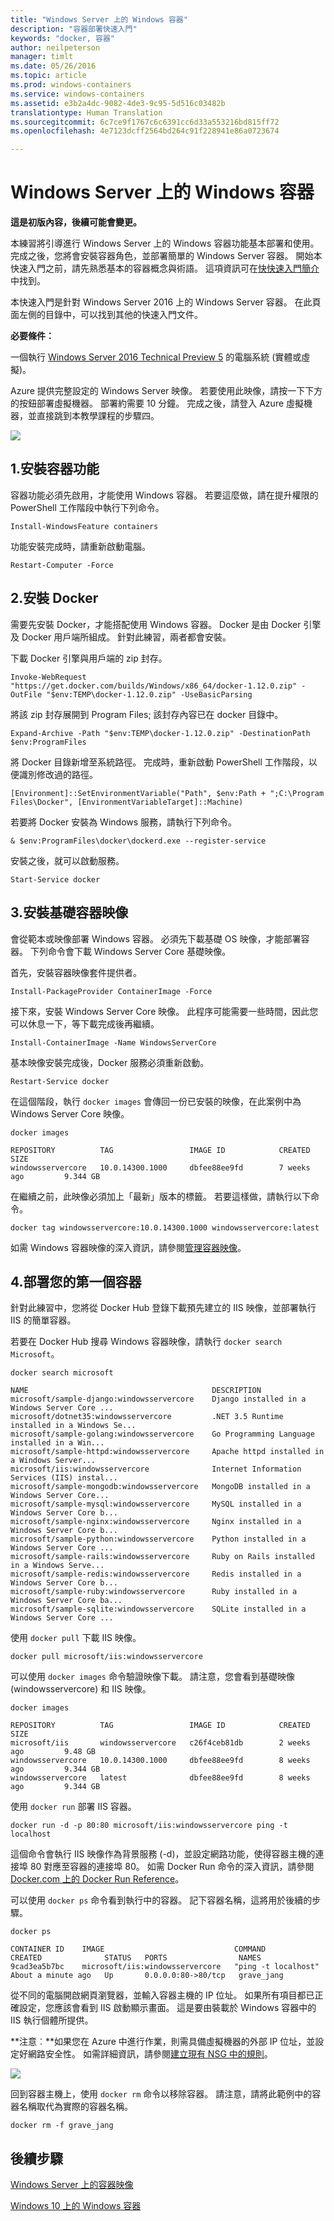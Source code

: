 ```yaml
---
title: "Windows Server 上的 Windows 容器"
description: "容器部署快速入門"
keywords: "docker, 容器"
author: neilpeterson
manager: timlt
ms.date: 05/26/2016
ms.topic: article
ms.prod: windows-containers
ms.service: windows-containers
ms.assetid: e3b2a4dc-9082-4de3-9c95-5d516c03482b
translationtype: Human Translation
ms.sourcegitcommit: 6c7ce9f1767c6c6391cc6d33a553216bd815ff72
ms.openlocfilehash: 4e7123dcff2564bd264c91f228941e86a0723674

---
```


# Windows Server 上的 Windows 容器

**這是初版內容，後續可能會變更。**

本練習將引導進行 Windows Server 上的 Windows 容器功能基本部署和使用。 完成之後，您將會安裝容器角色，並部署簡單的 Windows Server 容器。 開始本快速入門之前，請先熟悉基本的容器概念與術語。 這項資訊可在[快快速入門簡介](./quick_start.md)中找到。

本快速入門是針對 Windows Server 2016 上的 Windows Server 容器。 在此頁面左側的目錄中，可以找到其他的快速入門文件。

**必要條件：**

一個執行 [Windows Server 2016 Technical Preview 5](https://www.microsoft.com/en-us/evalcenter/evaluate-windows-server-technical-preview) 的電腦系統 (實體或虛擬)。

Azure 提供完整設定的 Windows Server 映像。 若要使用此映像，請按一下下方的按鈕部署虛擬機器。 部署約需要 10 分鐘。 完成之後，請登入 Azure 虛擬機器，並直接跳到本教學課程的步驟四。 

<a href="https://portal.azure.com/#create/Microsoft.Template/uri/https%3A%2F%2Fraw.githubusercontent.com%2FMicrosoft%2FVirtualization-Documentation%2Fmaster%2Fwindows-server-container-tools%2Fcontainers-azure-template%2Fazuredeploy.json" target="_blank">
    <img src="http://azuredeploy.net/deploybutton.png"/>
</a>

## 1.安裝容器功能

容器功能必須先啟用，才能使用 Windows 容器。 若要這麼做，請在提升權限的 PowerShell 工作階段中執行下列命令。

```none
Install-WindowsFeature containers
```

功能安裝完成時，請重新啟動電腦。

```none
Restart-Computer -Force
```

## 2.安裝 Docker

需要先安裝 Docker，才能搭配使用 Windows 容器。 Docker 是由 Docker 引擎及 Docker 用戶端所組成。 針對此練習，兩者都會安裝。

下載 Docker 引擎與用戶端的 zip 封存。

```none
Invoke-WebRequest "https://get.docker.com/builds/Windows/x86_64/docker-1.12.0.zip" -OutFile "$env:TEMP\docker-1.12.0.zip" -UseBasicParsing
```

將該 zip 封存展開到 Program Files; 該封存內容已在 docker 目錄中。

```none
Expand-Archive -Path "$env:TEMP\docker-1.12.0.zip" -DestinationPath $env:ProgramFiles
```

將 Docker 目錄新增至系統路徑。 完成時，重新啟動 PowerShell 工作階段，以便識別修改過的路徑。

```none
[Environment]::SetEnvironmentVariable("Path", $env:Path + ";C:\Program Files\Docker", [EnvironmentVariableTarget]::Machine)
```

若要將 Docker 安裝為 Windows 服務，請執行下列命令。

```none
& $env:ProgramFiles\docker\dockerd.exe --register-service
```

安裝之後，就可以啟動服務。

```none
Start-Service docker
```

## 3.安裝基礎容器映像

會從範本或映像部署 Windows 容器。 必須先下載基礎 OS 映像，才能部署容器。 下列命令會下載 Windows Server Core 基礎映像。

首先，安裝容器映像套件提供者。

```none
Install-PackageProvider ContainerImage -Force
```

接下來，安裝 Windows Server Core 映像。 此程序可能需要一些時間，因此您可以休息一下，等下載完成後再繼續。

```none
Install-ContainerImage -Name WindowsServerCore    
```

基本映像安裝完成後，Docker 服務必須重新啟動。

```none
Restart-Service docker
```

在這個階段，執行 `docker images` 會傳回一份已安裝的映像，在此案例中為 Windows Server Core 映像。

```none
docker images

REPOSITORY          TAG                 IMAGE ID            CREATED             SIZE
windowsservercore   10.0.14300.1000     dbfee88ee9fd        7 weeks ago         9.344 GB
```

在繼續之前，此映像必須加上「最新」版本的標籤。 若要這樣做，請執行以下命令。

```none
docker tag windowsservercore:10.0.14300.1000 windowsservercore:latest
```

如需 Windows 容器映像的深入資訊，請參閱[管理容器映像](../management/manage_images.md)。

## 4.部署您的第一個容器

針對此練習中，您將從 Docker Hub 登錄下載預先建立的 IIS 映像，並部署執行 IIS 的簡單容器。  

若要在 Docker Hub 搜尋 Windows 容器映像，請執行 `docker search Microsoft`。  

```none
docker search microsoft

NAME                                         DESCRIPTION                                     
microsoft/sample-django:windowsservercore    Django installed in a Windows Server Core ...   
microsoft/dotnet35:windowsservercore         .NET 3.5 Runtime installed in a Windows Se...   
microsoft/sample-golang:windowsservercore    Go Programming Language installed in a Win...   
microsoft/sample-httpd:windowsservercore     Apache httpd installed in a Windows Server...   
microsoft/iis:windowsservercore              Internet Information Services (IIS) instal...   
microsoft/sample-mongodb:windowsservercore   MongoDB installed in a Windows Server Core...   
microsoft/sample-mysql:windowsservercore     MySQL installed in a Windows Server Core b...   
microsoft/sample-nginx:windowsservercore     Nginx installed in a Windows Server Core b...  
microsoft/sample-python:windowsservercore    Python installed in a Windows Server Core ...   
microsoft/sample-rails:windowsservercore     Ruby on Rails installed in a Windows Serve...  
microsoft/sample-redis:windowsservercore     Redis installed in a Windows Server Core b...   
microsoft/sample-ruby:windowsservercore      Ruby installed in a Windows Server Core ba...   
microsoft/sample-sqlite:windowsservercore    SQLite installed in a Windows Server Core ...  
```

使用 `docker pull` 下載 IIS 映像。  

```none
docker pull microsoft/iis:windowsservercore
```

可以使用 `docker images` 命令驗證映像下載。 請注意，您會看到基礎映像 (windowsservercore) 和 IIS 映像。

```none
docker images

REPOSITORY          TAG                 IMAGE ID            CREATED             SIZE
microsoft/iis       windowsservercore   c26f4ceb81db        2 weeks ago         9.48 GB
windowsservercore   10.0.14300.1000     dbfee88ee9fd        8 weeks ago         9.344 GB
windowsservercore   latest              dbfee88ee9fd        8 weeks ago         9.344 GB
```

使用 `docker run` 部署 IIS 容器。

```none
docker run -d -p 80:80 microsoft/iis:windowsservercore ping -t localhost
```

這個命令會執行 IIS 映像作為背景服務 (-d)，並設定網路功能，使得容器主機的連接埠 80 對應至容器的連接埠 80。
如需 Docker Run 命令的深入資訊，請參閱 [Docker.com 上的 Docker Run Reference]( https://docs.docker.com/engine/reference/run/)。


可以使用 `docker ps` 命令看到執行中的容器。 記下容器名稱，這將用於後續的步驟。

```none
docker ps

CONTAINER ID    IMAGE                             COMMAND               CREATED              STATUS   PORTS                NAMES
9cad3ea5b7bc    microsoft/iis:windowsservercore   "ping -t localhost"   About a minute ago   Up       0.0.0.0:80->80/tcp   grave_jang
```

從不同的電腦開啟網頁瀏覽器，並輸入容器主機的 IP 位址。 如果所有項目都已正確設定，您應該會看到 IIS 啟動顯示畫面。 這是要由裝載於 Windows 容器中的 IIS 執行個體所提供。

**注意︰**如果您在 Azure 中進行作業，則需具備虛擬機器的外部 IP 位址，並設定好網路安全性。 如需詳細資訊，請參閱[建立現有 NSG 中的規則]( https://azure.microsoft.com/en-us/documentation/articles/virtual-networks-create-nsg-arm-pportal/#create-rules-in-an-existing-nsg)。

![](media/iis1.png)

回到容器主機上，使用 `docker rm` 命令以移除容器。 請注意，請將此範例中的容器名稱取代為實際的容器名稱。

```none
docker rm -f grave_jang
```
## 後續步驟

[Windows Server 上的容器映像](./quick_start_images.md)

[Windows 10 上的 Windows 容器](./quick_start_windows_10.md)



<!--HONumber=Aug16_HO1-->


